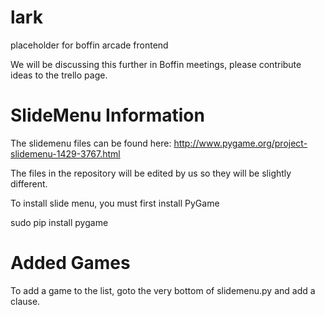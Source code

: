 lark
====

placeholder for boffin arcade frontend

We will be discussing this further in Boffin meetings, please contribute ideas to the trello page.

SlideMenu Information
====
The slidemenu files can be found here: http://www.pygame.org/project-slidemenu-1429-3767.html

The files in the repository will be edited by us so they will be slightly different.

To install slide menu, you must first install PyGame

sudo pip install pygame

Added Games
====

To add a game to the list, goto the very bottom of slidemenu.py and add a clause.